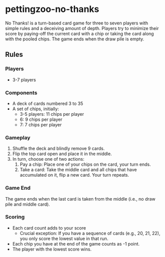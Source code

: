 # pettingzoo-no-thanks
No Thanks! is a turn-based card game for three to seven players with simple rules and a deceiving amount of depth. Players try to minimize their score by paying-off the current card with a chip or taking the card along with the pooled chips. The game ends when the draw pile is empty.

## Rules
### Players
- 3-7 players

### Components
- A deck of cards numbered 3 to 35
- A set of chips, initially:
    - 3-5 players: 11 chips per player
    - 6: 9 chips per player
    - 7: 7 chips per player

### Gameplay
1. Shuffle the deck and blindly remove 9 cards.
2. Flip the top card open and place it in the middle.
3. In turn, choose one of two actions:
    1. Pay a chip: Place one of your chips on the card, your turn ends.
    2. Take a card: Take the middle card and all chips that have accumulated on it, flip a new card. Your turn repeats.

### Game End
The game ends when the last card is taken from the middle (i.e., no draw pile and middle card).

### Scoring

- Each card count adds to your score
    - Crucial exception: If you have a sequence of cards (e.g., 20, 21, 22), you only score the lowest value in that run.
- Each chip you have at the end of the game counts as -1 point.
- The player with the lowest score wins.
